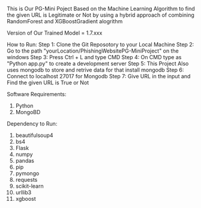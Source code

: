 This is Our PG-Mini Poject Based on the Machine Learning Algorithm to find the given URL is Legitimate or Not by using a hybrid approach of combining RandomForest and XGBoostGradient alogrithm

Version of Our Trained Model = 1.7.xxx

How to Run:
Step 1: Clone the Git Reposotory to your Local Machine
Step 2: Go to the path  "yourLocation/PhishingWebsitePG-MiniProject" on the windows
Step 3: Press Ctrl + L and type CMD
Step 4: On CMD type as "Python app.py" to create a development server
Step 5: This Project Also uses mongodb to store and retrive data for that install mongodb
Step 6: Connect to localhost 27017 for Mongodb
Step 7: Give URL in the input and Find the given URL is True or Not

Software Requirements:

1. Python
2. MongoBD

Dependency to Run:

1. beautifulsoup4
2. bs4
3. Flask
4. numpy
5. pandas
6. pip
7. pymongo
8. requests
9. scikit-learn
10. urllib3
11. xgboost
